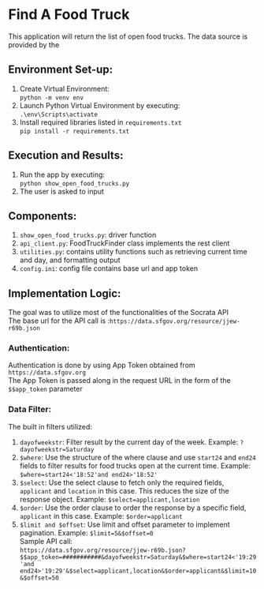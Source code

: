 # Find A Food Truck
This application will return the list of open food trucks.
The data source is provided by the 


## Environment Set-up:
1. Create Virtual Environment:<br>
`python -m venv env`
2. Launch Python Virtual Environment by executing:<br>
`.\env\Scripts\activate`
3. Install required libraries listed in `requirements.txt`<br>
`pip install -r requirements.txt`

## Execution and Results:
1. Run the app by executing: <br>
`python show_open_food_trucks.py`
2. The user is asked to input 

## Components:
1. `show_open_food_trucks.py`: driver function <br>
2. `api_client.py`: FoodTruckFinder class implements the rest client <br>
3. `utilities.py`: contains utility functions such as retrieving current time and day, and formatting output  <br>
4. `config.ini`: config file contains base url and app token

## Implementation Logic:
The goal was to utilize most of the functionalities of the Socrata API<br>
The base url for the API call is :`https://data.sfgov.org/resource/jjew-r69b.json`<br>
### Authentication:
Authentication is done by using App Token obtained from `https://data.sfgov.org`<br>
The App Token is passed along in the request URL in the form of the `$$app_token` parameter<br>
### Data Filter:
The built in filters utilized:<br>
1. `dayofweekstr`: Filter result by the current day of the week. Example: `?dayofweekstr=Saturday`<br>
2. `$where`: Use the structure of the where clause and use `start24` and `end24` fields to filter results for food trucks open at the current time. Example: `$where=start24<'18:52'and end24>'18:52'`<br>
3. `$select`: Use the select clause to fetch only the required fields, `applicant` and `location` in this case. This reduces the size of the response object. Example: `$select=applicant,location`<br>
4. `$order`: Use the order clause to order the response by a specific field, `applicant` in this case. Example: `$order=applicant`<br>
5. `$limit and $offset`: Use limit and offset parameter to implement pagination. Example: `$limit=5&$offset=0`<br>
Sample API call:<br>
`https://data.sfgov.org/resource/jjew-r69b.json?$$app_token=###########&dayofweekstr=Saturday&$where=start24<'19:29'and end24>'19:29'&$select=applicant,location&$order=applicant&$limit=10&$offset=50`